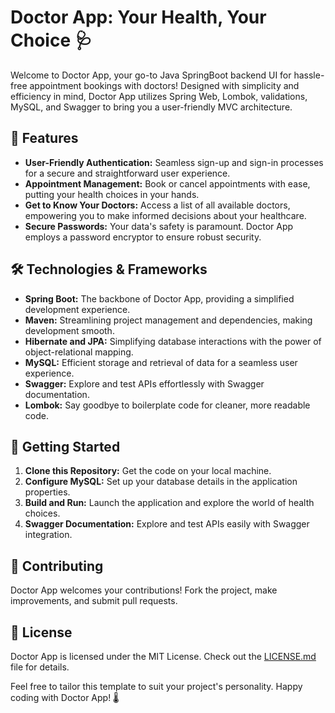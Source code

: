 # Doctor App: Your Health, Your Choice 🩺

Welcome to Doctor App, your go-to Java SpringBoot backend UI for hassle-free appointment bookings with doctors! Designed with simplicity and efficiency in mind, Doctor App utilizes Spring Web, Lombok, validations, MySQL, and Swagger to bring you a user-friendly MVC architecture.

## 🚀 Features

- **User-Friendly Authentication:** Seamless sign-up and sign-in processes for a secure and straightforward user experience.
- **Appointment Management:** Book or cancel appointments with ease, putting your health choices in your hands.
- **Get to Know Your Doctors:** Access a list of all available doctors, empowering you to make informed decisions about your healthcare.
- **Secure Passwords:** Your data's safety is paramount. Doctor App employs a password encryptor to ensure robust security.

## 🛠️ Technologies & Frameworks

- **Spring Boot:** The backbone of Doctor App, providing a simplified development experience.
- **Maven:** Streamlining project management and dependencies, making development smooth.
- **Hibernate and JPA:** Simplifying database interactions with the power of object-relational mapping.
- **MySQL:** Efficient storage and retrieval of data for a seamless user experience.
- **Swagger:** Explore and test APIs effortlessly with Swagger documentation.
- **Lombok:** Say goodbye to boilerplate code for cleaner, more readable code.

## 🚦 Getting Started

1. **Clone this Repository:** Get the code on your local machine.
2. **Configure MySQL:** Set up your database details in the application properties.
3. **Build and Run:** Launch the application and explore the world of health choices.
4. **Swagger Documentation:** Explore and test APIs easily with Swagger integration.

## 🤝 Contributing

Doctor App welcomes your contributions! Fork the project, make improvements, and submit pull requests.

## 📄 License

Doctor App is licensed under the MIT License. Check out the [LICENSE.md](LICENSE.md) file for details.

Feel free to tailor this template to suit your project's personality. Happy coding with Doctor App! 🌡️


